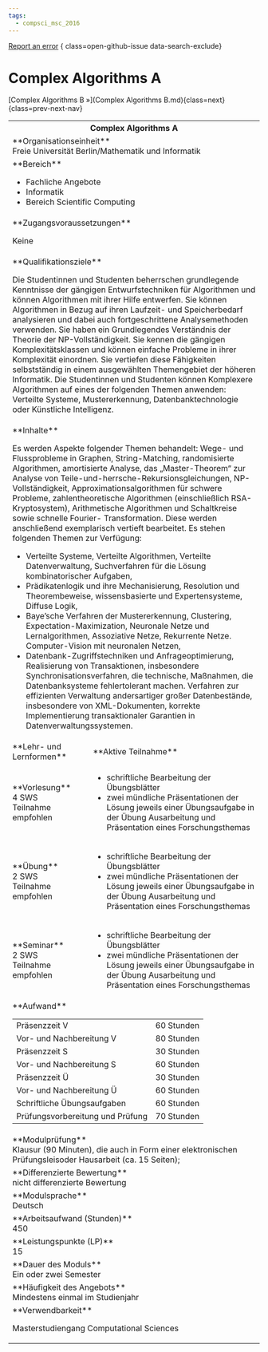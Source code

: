 ```yaml
---
tags:
  - compsci_msc_2016
---
```

[Report an error](https://github.com/SGSSGene/FUB-SUP/issues/new?title=Error%20in%20%22Complex%20Algorithms%20A%22&body=There%20seems%20to%20be%20an%20error%20in%20module%20%22Complex%20Algorithms%20A%22%2E%0A%0A%3CDescribe%20here%20a%20slightly%20more%20detailed%20description%20of%20what%20is%20wrong%3E&labels=bug)
{ class=open-github-issue data-search-exclude}

# Complex Algorithms A


[Complex Algorithms B »](Complex Algorithms B.md){class=next}
{class=prev-next-nav}

<table markdown id="moduledesc">
<tr markdown class="moduledesc_head"><th colspan="2">Complex Algorithms A </th></tr>
<tr markdown><td colspan="2">**Organisationseinheit**   <br>Freie Universität Berlin/Mathematik und Informatik</td></tr>

<tr markdown><td colspan="2">**Bereich**<br>


- Fachliche Angebote
- Informatik
- Bereich Scientific Computing

</td></tr>

<tr markdown><td colspan="2">**Zugangsvoraussetzungen** <br>

Keine


</td></tr>
<tr markdown><td colspan="2">**Qualifikationsziele**    <br>

Die Studentinnen und Studenten beherrschen grundlegende Kenntnisse der
gängigen Entwurfstechniken für Algorithmen und können Algorithmen mit ihrer
Hilfe entwerfen. Sie können Algorithmen in Bezug auf ihren Laufzeit- und
Speicherbedarf analysieren und dabei auch fortgeschrittene Analysemethoden
verwenden. Sie haben ein Grundlegendes Verständnis der Theorie der
NP-Vollständigkeit. Sie kennen die gängigen Komplexitätsklassen und können
einfache Probleme in ihrer Komplexität einordnen. Sie vertiefen diese
Fähigkeiten selbstständig in einem ausgewählten Themengebiet der höheren
Informatik. Die Studentinnen und Studenten können Komplexere Algorithmen auf
eines der folgenden Themen anwenden: Verteilte Systeme, Mustererkennung,
Datenbanktechnologie oder Künstliche Intelligenz.


</td></tr>
<tr markdown><td colspan="2">**Inhalte**                <br>

Es werden Aspekte folgender Themen behandelt: Wege- und Flussprobleme in
Graphen, String-Matching, randomisierte Algorithmen, amortisierte Analyse,
das „Master-Theorem“ zur Analyse von
Teile-und-herrsche-Rekursionsgleichungen, NP-Vollständigkeit,
Approximationsalgorithmen für schwere Probleme, zahlentheoretische
Algorithmen (einschließlich RSA-Kryptosystem), Arithmetische Algorithmen und
Schaltkreise sowie schnelle Fourier- Transformation. Diese werden
anschließend exemplarisch vertieft bearbeitet. Es stehen folgenden Themen
zur Verfügung:

- Verteilte Systeme, Verteilte Algorithmen, Verteilte Datenverwaltung,
  Suchverfahren für die Lösung kombinatorischer Aufgaben,
- Prädikatenlogik und ihre Mechanisierung, Resolution und Theorembeweise,
  wissensbasierte und Expertensysteme, Diffuse Logik,
- Baye’sche Verfahren der Mustererkennung, Clustering,
  Expectation-Maximization, Neuronale Netze und Lernalgorithmen, Assoziative
  Netze, Rekurrente Netze. Computer-Vision mit neuronalen Netzen,
- Datenbank-Zugriffstechniken und Anfrageoptimierung, Realisierung von
  Transaktionen, insbesondere Synchronisationsverfahren, die technische,
  Maßnahmen, die Datenbanksysteme fehlertolerant machen. Verfahren zur
  effizienten Verwaltung andersartiger großer Datenbestände, insbesondere
  von XML-Dokumenten, korrekte Implementierung transaktionaler Garantien in
  Datenverwaltungssystemen.


</td></tr>

<tr markdown><td>**Lehr- und Lernformen**</td><td>**Aktive Teilnahme**</td></tr>
<tr markdown><td> **Vorlesung** <br>4 SWS <br> Teilnahme empfohlen</td><td>

- schriftliche Bearbeitung der Übungsblätter
- zwei mündliche Präsentationen der Lösung jeweils einer Übungsaufgabe in der Übung
  Ausarbeitung und Präsentation eines Forschungsthemas
</td></tr>
<tr markdown><td> **Übung** <br>2 SWS <br> Teilnahme empfohlen</td><td>

- schriftliche Bearbeitung der Übungsblätter
- zwei mündliche Präsentationen der Lösung jeweils einer Übungsaufgabe in der Übung
  Ausarbeitung und Präsentation eines Forschungsthemas
</td></tr>
<tr markdown><td> **Seminar** <br>2 SWS <br> Teilnahme empfohlen</td><td>

- schriftliche Bearbeitung der Übungsblätter
- zwei mündliche Präsentationen der Lösung jeweils einer Übungsaufgabe in der Übung
  Ausarbeitung und Präsentation eines Forschungsthemas
</td></tr>
<tr markdown><td colspan="2">**Aufwand**                <br>
<table class="aufwand_table">
<tr><td>Präsenzzeit V</td><td>60 Stunden</td></tr>
<tr><td>Vor- und Nachbereitung V</td><td>80 Stunden</td></tr>
<tr><td>Präsenzzeit S</td><td>30 Stunden</td></tr>
<tr><td>Vor- und Nachbereitung S</td><td>60 Stunden</td></tr>
<tr><td>Präsenzzeit Ü</td><td>30 Stunden</td></tr>
<tr><td>Vor- und Nachbereitung Ü</td><td>60 Stunden</td></tr>
<tr><td>Schriftliche Übungsaufgaben</td><td>60 Stunden</td></tr>
<tr><td>Prüfungsvorbereitung und Prüfung</td><td>70 Stunden</td></tr>
</table>

</td></tr>
<tr markdown><td colspan="2">**Modulprüfung**             <br>Klausur (90 Minuten), die auch in Form einer elektronischen Prüfungsleisoder
Hausarbeit (ca. 15 Seiten);


</td></tr>
<tr markdown><td colspan="2">**Differenzierte Bewertung** <br>nicht differenzierte Bewertung

</td></tr>
<tr markdown><td colspan="2">**Modulsprache**             <br>Deutsch</td></tr>
<tr markdown><td colspan="2">**Arbeitsaufwand (Stunden)** <br>450</td></tr>
<tr markdown><td colspan="2">**Leistungspunkte (LP)**     <br>15</td></tr>
<tr markdown><td colspan="2">**Dauer des Moduls**         <br>Ein oder zwei Semester</td></tr>
<tr markdown><td colspan="2">**Häufigkeit des Angebots**  <br>Mindestens einmal im Studienjahr</td></tr>
<tr markdown><td colspan="2">**Verwendbarkeit**           <br>

Masterstudiengang Computational Sciences


</td></tr>


</table>

